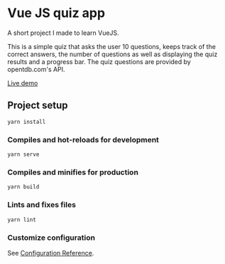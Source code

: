 # Vue JS quiz app

A short project I made to learn VueJS.

This is a simple quiz that asks the user 10 questions, keeps track of the correct answers, the number of questions as well as displaying the quiz results and a progress bar. The quiz questions are provided by opentdb.com's API.

<a href="https://mrfacundo.github.io/vueJS-videogame-quiz/">Live demo</a>


## Project setup
```
yarn install
```

### Compiles and hot-reloads for development
```
yarn serve
```

### Compiles and minifies for production
```
yarn build
```

### Lints and fixes files
```
yarn lint
```

### Customize configuration
See [Configuration Reference](https://cli.vuejs.org/config/).
